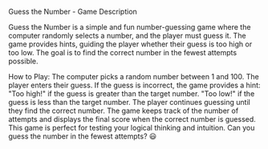 Guess the Number - 
Game Description

Guess the Number is a simple and fun number-guessing game where the computer randomly selects a number, and the player must guess it. The game provides hints, guiding the player whether their guess is too high or too low. The goal is to find the correct number in the fewest attempts possible.

How to Play:
The computer picks a random number between 1 and 100.
The player enters their guess.
If the guess is incorrect, the game provides a hint:
"Too high!" if the guess is greater than the target number.
"Too low!" if the guess is less than the target number.
The player continues guessing until they find the correct number.
The game keeps track of the number of attempts and displays the final score when the correct number is guessed.
This game is perfect for testing your logical thinking and intuition. Can you guess the number in the fewest attempts? 😃